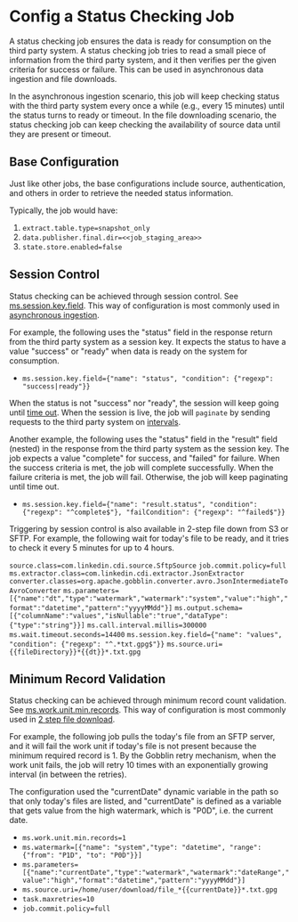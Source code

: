 # Config a Status Checking Job

A status checking job ensures the data is ready for consumption on the third party system.
A status checking job tries to read a small piece of information from the third party system, and it then
verifies per the given criteria for success or failure. This can be used in asynchronous data ingestion and file downloads.

In the asynchronous ingestion scenario, this job will keep checking status with the third party system
every once a while (e.g., every 15 minutes) until the status turns to ready or timeout. In the file
downloading scenario, the status checking job can keep checking the availability of source data until they are
present or timeout.

## Base Configuration

Just like other jobs, the base configurations include source, 
authentication, and others in order to retrieve the needed
status information.

Typically, the job would have:

1. `extract.table.type=snapshot_only`
2. `data.publisher.final.dir=<<job_staging_area>>`
3. `state.store.enabled=false`

## Session Control

Status checking can be achieved through session control. 
See [ms.session.key.field](../parameters/summary.md#mssessionkeyfield).
This way of configuration is most commonly used in [asynchronous ingestion](../patterns/summary.md#asynchronous-ingestion-pattern). 

For example, the following uses the "status" field in the response 
return from the third party system as a session key. It expects the 
status to have a value "success" or "ready" when data is ready on the system
for consumption. 

- `ms.session.key.field={"name": "status", "condition": {"regexp": "success|ready"}}`

When the status is not "success" nor "ready", the session 
will keep going until [time out](../parameters/summary.md#mswaittimeoutseconds).
When the session is live, the job will `paginate` by sending requests to the third
party system on [intervals](../parameters/summary.md#mscallintervalmillis).     

Another example, the following uses the "status" field in the "result" field (nested)
in the response from the third party system as the session key. 
The job expects a value "complete" for success, and "failed" for failure. 
When the success criteria is met, the job will complete successfully. When the
failure criteria is met, the job will fail. Otherwise, the job will keep paginating 
until time out.

- `ms.session.key.field={"name": "result.status", "condition": {"regexp": "^complete$"}, "failCondition": {"regexp": "^failed$"}}`

Triggering by session control is also available in 2-step file down from 
S3 or SFTP. For example, the following wait for today's file to be ready, and
it tries to check it every 5 minutes for up to 4 hours. 

`source.class=com.linkedin.cdi.source.SftpSource`
`job.commit.policy=full`
`ms.extractor.class=com.linkedin.cdi.extractor.JsonExtractor`
`converter.classes=org.apache.gobblin.converter.avro.JsonIntermediateToAvroConverter`
`ms.parameters=[{"name":"dt","type":"watermark","watermark":"system","value":"high","format":"datetime","pattern":"yyyyMMdd"}]`
`ms.output.schema=[{"columnName":"values","isNullable":"true","dataType":{"type":"string"}}]`
`ms.call.interval.millis=300000`
`ms.wait.timeout.seconds=14400`
`ms.session.key.field={"name": "values", "condition": {"regexp": "^.*txt.gpg$"}}`
`ms.source.uri={{fileDirectory}}*{{dt}}*.txt.gpg`

## Minimum Record Validation

Status checking can be achieved through minimum record count validation. 
See [ms.work.unit.min.records](../parameters/summary.md#msworkunitminrecords).
This way of configuration is most commonly used in [2 step file download](../patterns/summary.md#2-step-file-download-pattern). 

For example, the following job pulls the today's file from an SFTP server, 
and it will fail the work unit if today's file is not present because the
minimum required record is 1. By the Gobblin retry mechanism, 
when the work unit fails, the job will retry 10 times with an exponentially 
growing interval (in between the retries).  

The configuration used the "currentDate"
dynamic variable in the path so that only today's files are listed, and
"currentDate" is defined as a variable that gets value from the high
watermark, which is "P0D", i.e. the current date.  

- `ms.work.unit.min.records=1`
- `ms.watermark=[{"name": "system","type": "datetime", "range": {"from": "P1D", "to": "P0D"}}]`
- `ms.parameters=[{"name":"currentDate","type":"watermark","watermark":"dateRange","value":"high","format":"datetime","pattern":"yyyyMMdd"}]`
- `ms.source.uri=/home/user/download/file_*{{currentDate}}*.txt.gpg`
- `task.maxretries=10`
- `job.commit.policy=full`

